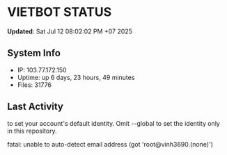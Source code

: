 # VIETBOT STATUS
**Updated**: Sat Jul 12 08:02:02 PM +07 2025

## System Info
- IP: 103.77.172.150
- Uptime: up 6 days, 23 hours, 49 minutes
- Files: 31776

## Last Activity

to set your account's default identity.
Omit --global to set the identity only in this repository.

fatal: unable to auto-detect email address (got 'root@vinh3690.(none)')
